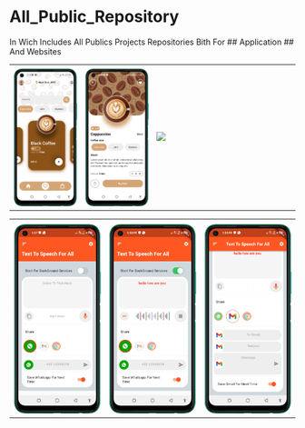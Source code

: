 # All_Public_Repository
 In Wich Includes All Publics Projects Repositories
 Bith For ## Application ## And Websites


 <table style='border:none;width:100%'>
  <td style='width:24%;'>

   <img style='width:100%;' src='coffee1.png'>
  </td>
  <td style='width:24%;'>

  <img style='width:100%;' src='coffee2.png'>
  </td>
   <td style='width:48%;'>

  <img style='width:100%;' src='coffee_ui_gif_tempword.gif'>
  </td>
</table>




<table style='border:none;width:100%'>
  <td style='width:24%;'>

   <img style='width:100%;' src='speech_to_text1.png'>
  </td>
  <td style='width:24%;'>

  <img style='width:100%;' src='speech_to_text2.png'>
  </td>
   <td style='width:24%;'>

  <img style='width:100%;' src='speech_to_text3.png'>
  </td>
   </td>
 
</table>

